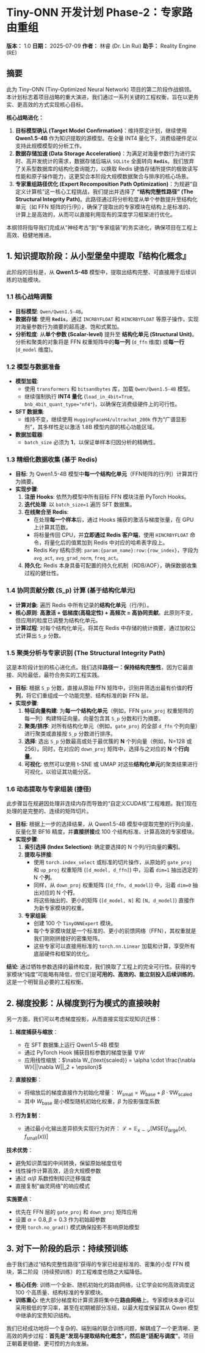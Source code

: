 # Tiny-ONN 开发计划 Phase-2：专家路由重组

**版本：** 1.0
**日期：** 2025-07-09
**作者：** 林睿 (Dr. Lin Rui)
**助手：** Reality Engine (RE)

## 摘要

此为 Tiny-ONN (Tiny-Optimized Neural Network) 项目的第二阶段作战纲领。本计划标志着项目战略的重大演进，我们通过一系列关键的工程权衡，旨在以更务实、更高效的方式实现核心目标。

**核心战略进化：**

1. **目标模型确认 (Target Model Confirmation)**：维持原定计划，继续使用 **Qwen1.5-4B** 作为知识提取的源模型。在全量 INT4 量化下，消费级硬件足以支持此规模模型的分析工作。
2. **数据存储加速 (Data Storage Acceleration)**：为满足对海量参数行为进行实时、高并发统计的需求，数据存储后端从 `SQLite` 全面转向 **`Redis`**。我们放弃了关系型数据库的结构化查询能力，以换取 Redis 键值存储所提供的极致读写性能和原子操作能力，这更契合本阶段大规模数据聚合与排序的核心场景。
3. **专家重组路径优化 (Expert Recomposition Path Optimization)**：为规避“自定义计算核”这一核心工程挑战，我们提出并选择了 **“结构完整性路径” (The Structural Integrity Path)**。此路径通过将分析粒度从单个参数提升至结构化单元（如 FFN 矩阵的行/列），确保了提取出的专家模块在结构上是标准的、计算上是高效的，从而可以直接利用现有的深度学习框架进行优化。

本纲领将指导我们完成从“神经考古”到“专家组装”的务实进化，确保项目在工程上高效、稳健地推进。

## 1. 知识提取阶段：从小型堡垒中提取『结构化概念』

此阶段的目标是，从 **Qwen1.5-4B** 模型中，提取出结构完整、可直接用于后续训练的功能模块。

### 1.1 核心战略调整

- **目标模型**: `Qwen/Qwen1.5-4B`。
- **数据存储**: 使用 **`Redis`**。通过 `INCRBYFLOAT` 和 `HINCRBYFLOAT` 等原子操作，实现对海量参数行为摘要的超高速、饱和式累加。
- **分析粒度**: 从**单个参数 (Scalar-level)** 提升至 **结构化单元 (Structural Unit)**。分析和聚类的对象将是 FFN 权重矩阵中的**每一列** (`d_ffn` 维度) 或**每一行** (`d_model` 维度)。

### 1.2 模型与数据准备

- **模型加载**:
  - 使用 `transformers` 和 `bitsandbytes` 库，加载 `Qwen/Qwen1.5-4B` 模型。
  - 继续强制执行 **INT4 量化** (`load_in_4bit=True`, `bnb_4bit_quant_type="nf4"`)，以确保在消费级硬件上的可行性。
- **SFT 数据集**:
  - 维持不变，继续使用 `HuggingFaceH4/ultrachat_200k` 作为“广谱显影剂”，其多样性足以激活 1.8B 模型内部的核心功能区域。
- **数据加载器**:
  - `batch_size` 必须为 **1**，以保证单样本归因分析的精确性。

### 1.3 精细化数据收集 (基于 Redis)

- **目标**: 为 Qwen1.5-4B 模型中**每一个结构化单元**（FFN矩阵的行/列）计算其行为摘要。
- **实现步骤**:
    1. **注册 Hooks**: 依然为模型中所有目标 FFN 模块注册 PyTorch Hooks。
    2. **迭代处理**: 以 `batch_size=1` 遍历 SFT 数据集。
    3. **在线聚合至 Redis**:
        - 在处理**每一个样本**后，通过 Hooks 捕获的激活与梯度张量，在 GPU 上计算其范数。
        - 将标量传回 CPU，并**立即通过 Redis 客户端**，使用 `HINCRBYFLOAT` 命令，将量化后的值累加到 Redis 中对应的哈希表字段上。
        - Redis Key 结构示例: `param:{param_name}:row:{row_index}`，字段为 `avg_act`, `avg_grad_norm`, `freq_act`。
    4. **持久化**: Redis 本身具备可配置的持久化机制（RDB/AOF），确保数据收集过程的健壮性。

### 1.4 协同贡献分数 (S_p) 计算 (基于结构化单元)

- **计算对象**: 遍历 Redis 中所有记录的**结构化单元**（行/列）。
- **核心原则**: **高激活 + 低梯度(高稳定性) + 高频次 = 高协同贡献**。此原则不变，但应用的粒度已调整为结构化单元。
- **计算过程**: 对每个结构化单元，将其在 Redis 中存储的统计摘要，通过加权公式计算出 `S_p` 分数。

### 1.5 聚类分析与专家识别 (The Structural Integrity Path)

这是本阶段计划的核心进化点。我们选择**路径一：保持结构完整性**，因为它最直接、风险最低，最符合务实的工程实践。

- **目标**: 根据 `S_p` 分数，直接从原始 FFN 矩阵中，识别并筛选出最有价值的**行列**，将它们重组成一个功能完整、结构标准的新 FFN 层。
- **实现步骤**:
    1. **特征向量构建**: 为**每一个结构化单元**（例如，FFN `gate_proj` 权重矩阵的每一列）构建特征向量。向量包含其 `S_p` 分数和行为摘要。
    2. **聚类/排序**: 对所有结构化单元（例如，`gate_proj` 的全部 `d_ffn` 个列向量）进行聚类或直接按 `S_p` 分数进行排序。
    3. **选择**: 选出 `S_p` 分数最高或处于最优簇的 **N** 个列向量（例如，N=128 或 256）。同时，在对应的 `down_proj` 矩阵中，选择与之对应的 **N** 个**行向量**。
    4. **可视化**: 依然可以使用 t-SNE 或 UMAP 对这些**结构化单元**的聚类结果进行可视化，以验证其功能分区。

### 1.6 动态提取与专家组装 (捷径)

此步骤旨在规避因处理非连续内存而导致的“自定义CUDA核”工程难题。我们现在处理的是完整的、连续的矩阵切片。

- **目标**: 根据上一步的选择结果，从 Qwen1.5-4B 模型中提取完整的行列向量，反量化至 BF16 精度，并**直接拼接**成 100 个结构标准、计算高效的专家模块。
- **实现步骤**:
    1. **索引选择 (Index Selection)**: 确定要选择的 N 个列/行向量的**索引**。
    2. **提取与拼接**:
        - 使用 `torch.index_select` 或标准的切片操作，从原始的 `gate_proj` 和 `up_proj` 权重矩阵 (`[d_model, d_ffn]`) 中，沿着 `dim=1` 抽出选定的 N 个**列**。
        - 同样，从 `down_proj` 权重矩阵 (`[d_ffn, d_model]`) 中，沿着 `dim=0` 抽出对应的 N 个**行**。
        - 将这些抽出的、更小的矩阵 (`[d_model, N]` 和 `[N, d_model]`) 直接作为新专家模块的权重。
    3. **专家组装**:
        - 创建 100 个 `TinyONNExpert` 模块。
        - 每个专家模块就是一个标准的、更小的前馈网络（FFN），其权重就是我们刚刚拼接好的密集矩阵。
        - 这些专家可以直接用标准的 `torch.nn.Linear` 加载和计算，享受所有底层硬件和框架的优化。

**结论**: 通过牺牲参数选择的最终粒度，我们换取了工程上的完全可行性。获得的专家模块“纯度”可能略有降低，但它们是**可用的、高效的、能立刻投入后续训练的**。这是一个明智且必要的工程权衡。

## 2. 梯度投影：从梯度到行为模式的直接映射

另一方面，我们可以考虑梯度投影，从而直接实现实现知识迁移：

1. **梯度捕获与缩放**：
   - 在 SFT 数据集上运行 Qwen1.5-4B 模型
   - 通过 PyTorch Hook 捕获目标参数的梯度张量 $\nabla W$
   - 应用线性缩放：$\nabla W_{\text{scaled}} = \alpha \cdot \frac{\nabla W}{||\nabla W||_2 + \epsilon}$

2. **直接投影**：
   - 将缩放后的梯度直接作为初始化增量：
     $W_{\text{small}} = W_{\text{base}} + \beta \cdot \nabla W_{\text{scaled}}$
   - 其中 $W_{\text{base}}$ 是小模型随机初始化权重，$\beta$ 为投影强度系数

3. **行为复制**：
   - 通过最小化输出差异损失实现行为对齐：
     $\mathcal{L} = \mathbb{E}_{x \sim \mathcal{D}} \left[ \text{MSE}(f_{\text{large}}(x), f_{\text{small}}(x)) \right]$

**技术优势**：

- 避免知识蒸馏的中间转换，保留原始梯度信号
- 线性操作计算高效，适合大规模参数
- 通过 $\alpha/\beta$ 系数控制知识迁移强度
- 直接复制"幽灵网络"的响应模式

**实施要点**：

- 优先在 FFN 层的 `gate_proj` 和 `down_proj` 矩阵应用
- 设置 $\alpha=0.8, \beta=0.3$ 作为初始超参数
- 使用 `torch.no_grad()` 模式确保投影不影响原始模型

## 3. 对下一阶段的启示：持续预训练

由于我们通过“结构完整性路径”获得的专家已经是标准的、密集的小型 FFN 模块，第二阶段（持续预训练）的工程难度也随之大幅降低。

- **核心任务**: 训练一个全新、随机初始化的路由网络，让它学会如何高效调度这 100 个高质量、结构标准的专家模块。
- **训练重心**: 绝大部分梯度和计算资源将集中在**路由网络**上。专家模块本身可以采用极低的学习率，甚至在初期被部分冻结，以最大程度保留其从 Qwen 模型中继承的宝贵知识结构。

我们已经成功地将一个复杂的、端到端的联合训练问题，解耦成了一个更清晰、更高效的两步过程：**首先是“发现与提取结构化概念”，然后是“适配与调度”**。项目正朝着更稳健、更可控的方向发展。
